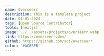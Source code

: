 ```yaml
---
name: Overseerr
description: This is a template project
date: 01-01-2024
tags: [Open Source Contributor]
tools: [nextjs]
image: ../../assets/projects/overseerr.webp
link: https://overseerr.dev/
github: https://github.com/sct/overseerr
color: '#AC8BFB'
---
```

